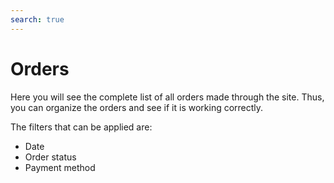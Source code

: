 ```yaml
---
search: true
---
```


# Orders

Here you will see the complete list of all orders made through the site. Thus, you can organize the orders and see if it is working correctly.

The filters that can be applied are:

- Date
- Order status
- Payment method
